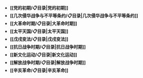 - **[[党的初期/📋目录|党的初期]]**
- **[[几次侵华战争与不平等条约/📋目录|几次侵华战争与不平等条约]]**
- **[[大革命时期/📋目录|大革命时期]]**
- **[[太平天国/📋目录|太平天国]]**
- **[[戊戌变法/📋目录|戊戌变法]]**
- **[[抗日战争时期/📋目录|抗日战争时期]]**
- **[[新文化运动/📋目录|新文化运动]]**
- **[[解放战争时期/📋目录|解放战争时期]]**
- **[[辛亥革命/📋目录|辛亥革命]]**
